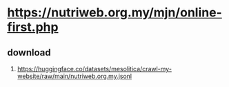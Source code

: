 # https://nutriweb.org.my/mjn/online-first.php

## download

1. https://huggingface.co/datasets/mesolitica/crawl-my-website/raw/main/nutriweb.org.my.jsonl